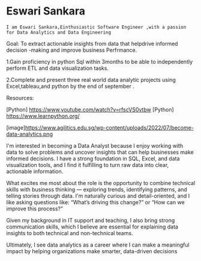 # Eswari Sankara

    I am Eswari Sankara,Einthusiastic Software Engineer ,with a passion for Data Analytics and Data Engineering

  Goal:
  To extract actionable insights from data that helpdrive informed decision -making and improve business Perfrmance.

  1.Gain proficiency in python Sql within 3months to be able to independently perform ETL and data visualization tasks.
  
2.Complete and present three real world data analytic projects using Excel,tableau,and python by the end of september .

Resources:
<!--Links-->
[Python] https://www.youtube.com/watch?v=rfscVS0vtbw
[Python] https://www.learnpython.org/

<!--inspiring image-->
[image]https://www.agilitics.edu.sg/wp-content/uploads/2022/07/become-data-analytics.png
<p>  I'm interested in becoming a Data Analyst because I enjoy working with data to solve problems and uncover insights that can help businesses make informed decisions. I have a strong foundation in SQL, Excel, and data visualization tools, and I find it fulfilling to turn raw data into clear, actionable information.

What excites me most about the role is the opportunity to combine technical skills with business thinking — exploring trends, identifying patterns, and telling stories through data. I'm naturally curious and detail-oriented, and I like asking questions like: “What’s driving this change?” or “How can we improve this process?”

Given my background in IT support and teaching, I also bring strong communication skills, which I believe are essential for explaining data insights to both technical and non-technical teams.

Ultimately, I see data analytics as a career where I can make a meaningful impact by helping organizations make smarter, data-driven decisions   </p>





